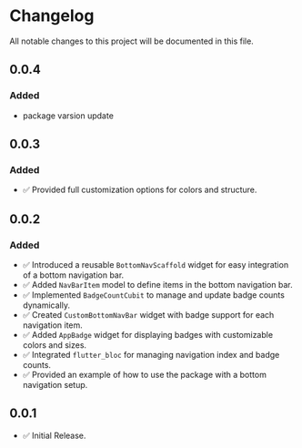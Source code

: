 # Changelog


All notable changes to this project will be documented in this file.

## 0.0.4
### Added
- package varsion update

## 0.0.3
### Added
- ✅ Provided full customization options for colors and structure.

## 0.0.2
### Added
- ✅ Introduced a reusable `BottomNavScaffold` widget for easy integration of a bottom navigation bar.
- ✅ Added `NavBarItem` model to define items in the bottom navigation bar.
- ✅ Implemented `BadgeCountCubit` to manage and update badge counts dynamically.
- ✅ Created `CustomBottomNavBar` widget with badge support for each navigation item.
- ✅ Added `AppBadge` widget for displaying badges with customizable colors and sizes.
- ✅ Integrated `flutter_bloc` for managing navigation index and badge counts.
- ✅ Provided an example of how to use the package with a bottom navigation setup.


## 0.0.1
- ✅ Initial Release.
